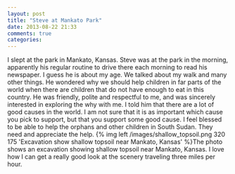 ```yaml
---
layout: post
title: "Steve at Mankato Park"
date: 2013-08-22 21:33
comments: true
categories: 
---
```

I slept at the park in Mankato, Kansas.  Steve was at the park in the morning, apparently his regular routine to drive there each morning to read his newspaper.  I guess he is about my age.  We talked about my walk and many other things.  He wondered why we should help children in far parts of the world when there are children that do not have enough to eat in this country.  He was friendly, polite and respectful to me, and was sincerely interested in exploring the why with me.  I told him that there are a lot of good causes in the world.  I am not sure that it is as important which cause you pick to support, but that you support some good cause.  I feel blessed to be able to help the orphans and other children in South Sudan.  They need and appreciate the help.
{% img left /images/shallow_topsoil.png 320 175 'Excavation show shallow topsoil near Mankato, Kansas' %}The photo shows an excavation showing shallow topsoil near Mankato, Kansas.  I love how I can get a really good look at the scenery traveling three miles per hour.